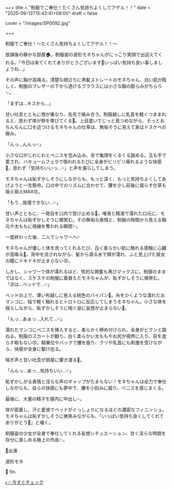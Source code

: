 +++
title = "制服でご奉仕！たくさん気持ちよくしてアゲル！！"
date = "2025-09-13T15:43:41+09:00"
draft = false

cover = "/images/SP0092.jpg"

+++



制服でご奉仕！〜たくさん気持ちよくしてアゲル！！〜



放課後の静かな部屋🏠。制服姿の波形モネちゃんがにっこり笑顔で出迎えてくれる。「今日は来てくれてありがとうございます💖いっぱい気持ち良い事しましょうね…」



その声に胸が高鳴る。清楚な顔立ちに黒髪ストレートのモネちゃん、白い肌が眩しく、制服のブレザーの下から透けるブラウスには小さな胸の膨らみがちらり✨。



「まずは…キスから…」



甘い吐息とともに唇が重なり、舌先で絡み合う。制服越しに乳首を軽くつままれると、思わず体が熱を帯びてくる💓。上目遣いでじっと見つめながら、そっとおちんちんに口を近づけるモネちゃんの仕草は、無垢そうに見えて実はドスケベの極み。



「んっ…んんっ💦」



小さな口がじわじわとペニスを包み込み、舌で亀頭をくるくる舐める。玉も手で愛され、バキュームフェラで吸われるたびに全身がビリビリ痺れるような快感💖。思わず「気持ちいいっ…💦」と声を漏らしてしまう。



モネちゃんは恥ずかしそうにしながらも、もっと深く、もっと気持ちよくしてあげようと一生懸命。口の中でのリズムに合わせて、腰を少し前後に揺らす仕草も萌え萌えMAX😍。



「もう…我慢できない…💦」



甘い声とともに、一発目を口内で受け止める💓。唾液と精液で濡れた口元に、モネちゃんは恥ずかしそうに微笑む。その無垢な表情と、制服の隙間から見える胸元や太ももに視線を奪われる瞬間✨。



一度終わった後、二人でシャワーへ💦

モネちゃんが優しく体を洗ってくれるたび、白く柔らかい肌に触れる感触に心臓が高鳴る💖。背中を流されながら、髪から滴る水で頬が濡れ、ふと見上げた彼女の瞳にドキドキが止まらない😍。



しかし、シャワーで体が濡れるほど、性的な興奮も再びマックスに。制服のままではなく、スケスケの制服に着替えたモネちゃんが、恥ずかしそうに微笑む。「次は…ベッドで…💦」



ベッドの上で、薄い布越しに見える桃色のパイパン💖。糸をひくような濡れたおマンコに、指で軽く触れるとトロトロに反応してしまうモネちゃん。小さな体を揺らしながら、恥ずかしそうに喘ぐ姿に妄想が止まらない💓。



「んっ…あぁっ…入れて…💦」



濡れたマンコにペニスを挿入すると、柔らかく締め付けられ、全身がビクンと跳ねる。制服のスカートが翻り、白く柔らかい太ももやお尻が視界に入り、目を逸らす暇もない😍。騎乗位やバックで腰を振り、クリや乳首にも刺激を受けながら、快感が全身に駆け巡る。



喘ぎ声と甘い吐息が部屋に響き渡る💖。

「んんっ…あっ…気持ちいい…💦」

恥ずかしがる表情と淫らな声のギャップがたまらない！モネちゃんは全力で奉仕しながらも、自らの快感にも夢中で、腰を小刻みに振り、ペニスを感じまくる。



最後に、大量の精子を膣内に中出し💦。

体が密着し、汗と愛液でベッドがぐっしょりになるほどの濃密なフィニッシュ。モネちゃんは恥ずかしそうに微笑みながらも、「いっぱい気持ち良くしてくれてありがとう💖」と囁く。



制服姿の少女が全身で奉仕してくれる妄想シチュエーション、甘く淫らな時間を存分に楽しめる極上の作品✨。



💖出演

波形モネ



💖 fin.



[👉 今すぐチェック](https://clear-tv.com/Direct/9290999-290-82844/moviepages/040722_001/index.html)

